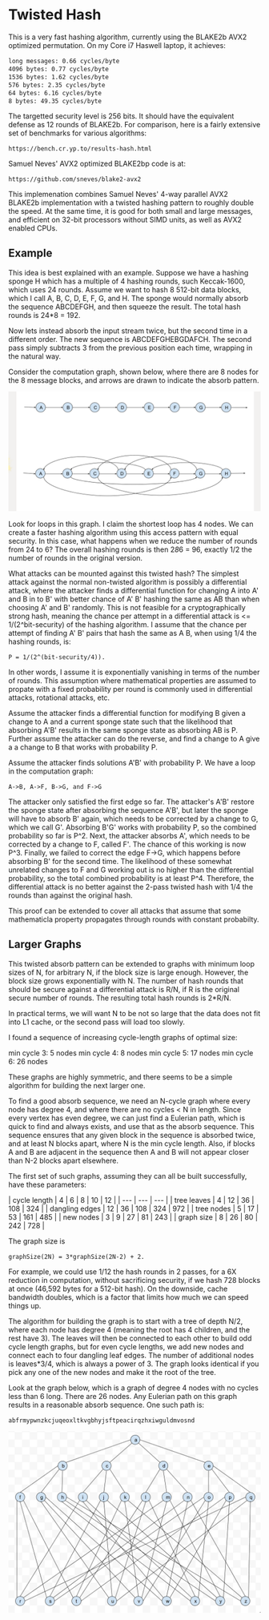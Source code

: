 # Twisted Hash

This is a very fast hashing algorithm, currently using the BLAKE2b AVX2
optimized permutation.  On my Core i7 Haswell laptop, it achieves:

    long messages: 0.66 cycles/byte
    4096 bytes: 0.77 cycles/byte
    1536 bytes: 1.62 cycles/byte
    576 bytes: 2.35 cycles/byte
    64 bytes: 6.16 cycles/byte
    8 bytes: 49.35 cycles/byte

The targetted security level is 256 bits.  It should have the equivalent
defense as 12 rounds of BLAKE2b.  For comparison, here is a fairly extensive
set of benchmarks for various algorithms:

    https://bench.cr.yp.to/results-hash.html

Samuel Neves' AVX2 optimized BLAKE2bp code is at:

    https://github.com/sneves/blake2-avx2

This implemenation combines Samuel Neves' 4-way parallel AVX2 BLAKE2b
implementation with a twisted hashing pattern to roughly double the speed.  At
the same time, it is good for both small and large messages, and efficient on
32-bit processors without SIMD units, as well as AVX2 enabled CPUs.

## Example

This idea is best explained with an example.  Suppose we have a hashing sponge
H which has a multiple of 4 hashing rounds, such Keccak-1600, which uses 24
rounds.  Assume we want to hash 8 512-bit data blocks, which I call A, B, C, D,
E, F, G, and H.  The sponge would normally absorb the sequence ABCDEFGH, and
then squeeze the result.  The total hash rounds is 24*8 = 192.

Now lets instead absorb the input stream twice, but the second time in a
different order.  The new sequence is ABCDEFGHEBGDAFCH.  The second pass simply
subtracts 3 from the previous position each time, wrapping in the natural way.

Consider the computation graph, shown below, where there are 8 nodes for the 8
message blocks, and arrows are drawn to indicate the absorb pattern.

![twisted hash graph](/TwistedHashing.png)

Look for loops in this graph.  I claim the shortest loop has 4 nodes.
We can create a faster hashing algorithm using this access pattern with equal
security.  In this case, what happens when we reduce the number of rounds from
24 to 6?  The overall hashing rounds is then 2*8*6 = 96, exactly 1/2 the number
of rounds in the original version.

What attacks can be mounted against this twisted hash?  The simplest attack
against the normal non-twisted algorithm is possibly a differential attack,
where the attacker finds a differential function for changing A into A' and B
in to B' with better chance of A' B' hashing the same as AB than when choosing
A' and B' randomly.  This is not feasible for a cryptographically strong hash,
meaning the chance per attempt in a differential attack is <=
1/(2^bit-security) of the hashing algorithm.  I assume that the chance per
attempt of finding A' B' pairs that hash the same as A B, when using 1/4 the
hashing rounds, is:

    P = 1/(2^(bit-security/4)).

In other words, I assume it is exponentially vanishing in terms of the number
of rounds.  This assumption where mathematical properties are assumed to
propate with a fixed probability per round is commonly used in differential
attacks, rotational attacks, etc.

Assume the attacker finds a differential function for modifying B given a
change to A and a current sponge state such that the likelihood that absorbing
A'B' results in the same sponge state as absorbing AB is P.  Further assume the
attacker can do the reverse, and find a change to A give a a change to B that
works with probability P.

Assume the attacker finds solutions A'B' with probability P.  We have a loop in
the computation graph:

    A->B, A->F, B->G, and F->G

The attacker only satisfied the first edge so far.  The attacker's A'B' restore
the sponge state after absorbing the sequence A'B', but later the sponge will
have to absorb B' again, which needs to be corrected by a change to G, which we
call G'.  Absorbing B'G' works with probability P, so the combined probability
so far is P^2.  Next, the attacker absorbs A', which needs to be corrected by a
change to F, called F'.  The chance of this working is now P^3.  Finally, we
failed to correct the edge F->G, which happens before absorbing B' for the
second time.  The likelihood of these somewhat unrelated changes to F and G
working out is no higher than the differential probability, so the total
combined probability is at least P^4.  Therefore, the differential attack is no
better against the 2-pass twisted hash with 1/4 the rounds than against the
original hash.

This proof can be extended to cover all attacks that assume that some
mathematicla property propagates through rounds with constant probabilty.

## Larger Graphs

This twisted absorb pattern can be extended to graphs with minimum loop sizes
of N, for arbitrary N, if the block size is large enough.  However, the block
size grows exponentially with N.  The number of hash rounds that should be
secure against a differential attack is R/N, if R is the original secure number
of rounds.  The resulting total hash rounds is 2*R/N.

In practical terms, we will want N to be not so large that the data does not
fit into L1 cache, or the second pass will load too slowly.

I found a sequence of increasing cycle-length graphs of optimal size:

min cycle 3: 5 nodes
min cycle 4: 8 nodes
min cycle 5: 17 nodes
min cycle 6: 26 nodes

These graphs are highly symmetric, and there seems to be a simple algorithm for
building the next larger one.

To find a good absorb sequence,  we need an N-cycle graph where every node has
degree 4, and where there are no cycles < N in length.  Since every vertex has
even degree, we can just find a Eulerian path, which is quick to find and
always exists, and use that as the absorb sequence.  This sequence ensures that
any given block in the sequence is absorbed twice, and at least N blocks apart,
where N is the min cycle length.  Also, if blocks A and B are adjacent in the
sequence then A and B will not appear closer than N-2 blocks apart elsewhere.

The first set of such graphs, assuming they can all be built successfully, have
these parameters:

| cycle length | 4 | 6 | 8 | 10 | 12 |
| --- | --- | --- |
| tree leaves | 4 | 12 | 36 | 108 | 324 |
| dangling edges | 12 | 36 | 108 | 324 | 972 |
| tree nodes | 5 | 17 | 53 | 161 | 485 |
| new nodes | 3 | 9 | 27 | 81 | 243 |
| graph size | 8 | 26 | 80 | 242 | 728 |

The graph size is

    graphSize(2N) = 3*graphSize(2N-2) + 2.

For example, we could use 1/12 the hash rounds in 2 passes, for a 6X reduction
in computation, without sacrificing security, if we hash 728 blocks at once
(46,592 bytes for a 512-bit hash).  On the downside, cache bandwidth doubles,
which is a factor that limits how much we can speed things up.

The algorithm for building the graph is to start with a tree of depth N/2,
where each node has degree 4 (meaning the root has 4 children, and the rest
have 3).  The leaves will then be connected to each other to build odd cycle
length graphs, but for even cycle lengths, we add new nodes and connect each to
four dangling leaf edges.  The number of additional nodes is leaves*3/4, which
is always a power of 3.  The graph looks identical if you pick any one of the
new nodes and make it the root of the tree.

Look at the graph below, which is a graph of degree 4 nodes with no cycles less
than 6 long.  There are 26 nodes.  Any Eulerian path on this graph results in a
reasonable absorb sequence.  One such path is:

    abfrmypwnzkcjuqeoxltkvgbhyjsftpeacirqzhxiwguldmvosnd

![twisted hash graph](/Min6Cycle.png)
